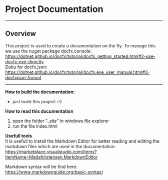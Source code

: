 ﻿# Project Documentation
---------------------

## Overview

This project is used to create a documentation on the fly. To manage this we use the nuget package docfx.console:  
https://dotnet.github.io/docfx/tutorial/docfx_getting_started.html#2-use-docfx-exe-directly     
Doku for docfx.json:   
https://dotnet.github.io/docfx/tutorial/docfx.exe_user_manual.html#3-docfxjson-format

-----------------------   

**How to build the documentation:**  
* just build this project :-)

**How to read this documentation**  

1. open the folder "__site"_ in windows file explorer
2. run the file index.html

**Usefull tools**  
It is usefull to install the Markdown Editor for better reading and editing the markdown files which are used in the documentation:  
https://marketplace.visualstudio.com/items?itemName=MadsKristensen.MarkdownEditor

Markdown syntax will be find here:  
https://www.markdownguide.org/basic-syntax/


 

